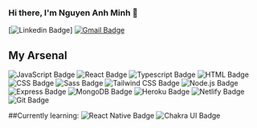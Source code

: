 ### Hi there, I'm Nguyen Anh Minh 👋
[![Linkedin Badge](https://img.shields.io/badge/-LinkedIn-blue?style=flat-square&logo=Linkedin&logoColor=white&link=https://www.linkedin.com/in/nguyen-anh-minh-hu/)]
[![Gmail Badge](https://img.shields.io/badge/-Gmail-c14438?style=flat-square&logo=Gmail&logoColor=white)](mailto:n.a.minh1106@gmail.com)

## My Arsenal
![JavaScript Badge](https://img.shields.io/badge/JavaScript-F7DF1E?style=for-the-badge&logo=javascript&logoColor=black)
![React Badge](https://img.shields.io/badge/React-45b8d8?logo=react&style=flat-square&logoColor=white)
![Typescript Badge](https://img.shields.io/badge/-TypeScript-007ACC?style=flat-square&logo=typescript&logoColor=white)
![HTML Badge](https://img.shields.io/badge/-HTML5-E34F26?style=flat-square&logo=html5&logoColor=white)
![CSS Badge](https://img.shields.io/badge/-CSS-009CED?style=flat-square&logo=css3&logoColor=white)
![Sass Badge](https://img.shields.io/badge/-Sass-CC6699?style=flat-square&logo=sass&logoColor=white)
![Tailwind CSS Badge](https://img.shields.io/badge/Tailwind_CSS-38B2AC?style=for-the-badge&logo=tailwind-css&logoColor=white)
![Node.js Badge](https://img.shields.io/badge/-Nodejs-43853d?style=flat-square&logo=Node.js&logoColor=white)
![Express Badge](https://img.shields.io/badge/Express.js-000000?style=for-the-badge&logo=express&logoColor=white)
![MongoDB Badge](https://img.shields.io/badge/MongoDB-4EA94B?style=for-the-badge&logo=mongodb&logoColor=white)
![Heroku Badge](https://img.shields.io/badge/-Heroku-430098?style=flat-square&logo=heroku&logoColor=white)
![Netlify Badge](https://img.shields.io/badge/-Netlify-146396?style=flat-square&logo=netlify&logoColor=white)
![Git Badge](https://img.shields.io/badge/-Git-F05032?style=flat-square&logo=git&logoColor=white)

##Currently learning:
![React Native Badge](https://img.shields.io/badge/React_Native-20232A?style=for-the-badge&logo=react&logoColor=61DAFB)
![Chakra UI Badge](https://img.shields.io/badge/Chakra--UI-319795?style=for-the-badge&logo=chakra-ui&logoColor=white)

<!--[![Top Langs](https://github-readme-stats.vercel.app/api/top-langs/?username=minho-sama&layout=compact)](https://github.com/anuraghazra/github-readme-stats)-->

<!--
**minho-sama/minho-sama** is a ✨ _special_ ✨ repository because its `README.md` (this file) appears on your GitHub profile.

Here are some ideas to get you started:

- 🔭 I’m currently working on ...
- 🌱 I’m currently learning ...
- 👯 I’m looking to collaborate on ...
- 🤔 I’m looking for help with ...
- 💬 Ask me about ...
- 📫 How to reach me: ...
- 😄 Pronouns: ...
- ⚡ Fun fact: ...
-->

